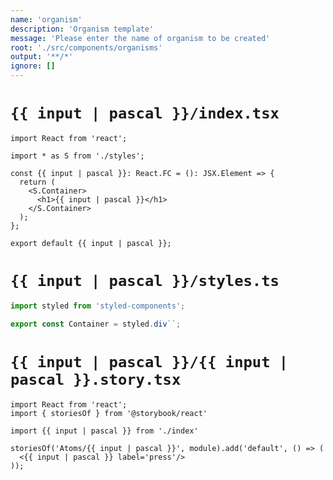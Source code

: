 ```yaml
---
name: 'organism'
description: 'Organism template'
message: 'Please enter the name of organism to be created'
root: './src/components/organisms'
output: '**/*'
ignore: []
---
```


# `{{ input | pascal }}/index.tsx`

```tsx
import React from 'react';

import * as S from './styles';

const {{ input | pascal }}: React.FC = (): JSX.Element => {
  return (
    <S.Container>
      <h1>{{ input | pascal }}</h1>
    </S.Container>
  );
};

export default {{ input | pascal }};

```

# `{{ input | pascal }}/styles.ts`

```ts
import styled from 'styled-components';

export const Container = styled.div``;

```

# `{{ input | pascal }}/{{ input | pascal }}.story.tsx`

```tsx
import React from 'react';
import { storiesOf } from '@storybook/react'

import {{ input | pascal }} from './index'

storiesOf('Atoms/{{ input | pascal }}', module).add('default', () => (
  <{{ input | pascal }} label='press'/>
));

```